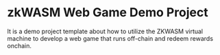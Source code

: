 # zkWASM Web Game Demo Project

It is a demo project template about how to utilize the ZKWASM virtual machine to develop a web game that runs off-chain and redeem rewards onchain.
